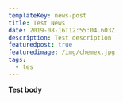 ```yaml
---
templateKey: news-post
title: Test News
date: 2019-08-16T12:55:04.603Z
description: Test description
featuredpost: true
featuredimage: /img/chemex.jpg
tags:
  - tes
---
```

**Test body**
